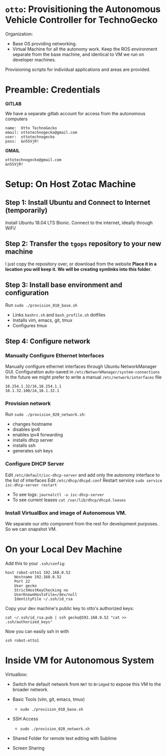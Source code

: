 # `otto`: Provisitioning the Autonomous Vehicle Controller for TechnoGecko

Organization:
* Base OS providing networking.
* Virtual Machine for all the autonomy work. Keep the ROS environment separate from the base machine, and identical to VM we run on developer machines. 

Provisioning scripts for individual applications and areas are provided.

# Preamble: Credentials

**GITLAB**

We have a separate gitlab account for access from the autonomous computers

```
name:  Otto TechnoGecko
email: ottotechnogecko@gmail.com
user:  ottotechnogecko
pass:  &n5SVjR!
```

**GMAIL**

```
ottotechnogecko@gmail.com
&n5SVjR!
```

# Setup: On Host Zotac Machine

## Step 1: Install Ubuntu and Connect to Internet (temporarily)

Install Ubuntu 18.04 LTS Bionic.
Connect to the internet, ideally through WiFi/

## Step 2: Transfer the `tgops` repository to your new machine

I just copy the repository over, or download from the website
**Place it in a location you will keep it. We will be creating symlinks into this folder**.

## Step 3: Install base environment and configuration

Run `sudo ./provision_010_base.sh`
* Links `bashrc.sh` and `bash_profile.sh` dotfiles
* Installs vim, emacs, git, tmux
* Configures tmux

## Step 4: Configure network 

### Manually Configure Ethernet Interfaces

Manually configure ethernet interfaces through Ubuntu NetworkManager GUI.
Configuration auto-saved in `/etc/NetworkManager/system-connections`
In the future we might prefer to write a manual `/etc/network/interfaces` file
```
10.254.1.32/16,10.254.1.1
10.1.32.100/24,10.1.32.1
```
### Provision network

Run `sudo ./provision_020_network.sh`:
* changes hostname
* disables ipv6
* enables ipv4 forwarding
* installs dhcp server
* installs ssh
* generates ssh keys

### Configure DHCP Server

Edit `/etc/default/isc-dhcp-server` and add only the autonomy interface to the list of interfaces
Edit `/etc/dhcp/dhcpd.conf`
Restart service `sudo service isc-dhcp-server restart`

* To see logs: `journalctl -u isc-dhcp-server`
* To see current leases `cat /var/lib/dhcp/dhcpd.leases`


### Install VirtualBox and image of Autonomous VM.

We separate our otto component from the rest for development purposes. So we can snapshot VM.



# On your Local Dev Machine

Add this to your `.ssh/config`:

```
host robot-otto1 192.168.0.52
    Hostname 192.168.0.52
    Port 22
    User gecko
    StrictHostKeyChecking no
    UserKnownHostsFile=/dev/null
    IdentityFile ~/.ssh/id_rsa
```

Copy your dev machine's public key to otto's authorized keys:

`cat ~/.ssh/id_rsa.pub | ssh gecko@192.168.0.52 "cat >> .ssh/authorized_keys"`

Now you can easily ssh in with 

`ssh robot-otto1`







# Inside VM for Autonomous System

Virtualbox:
* Switch the default network from `NAT` to `Bridged` to expose this VM to the broader network.

* Basic Tools (vim, git, emacs, tmux)
	* `sudo ./provision_010_base.sh`
* SSH Access
	* `sudo ./provision_020_network.sh`
* Shared Folder for remote text editing with Sublime

* Screen Sharing


